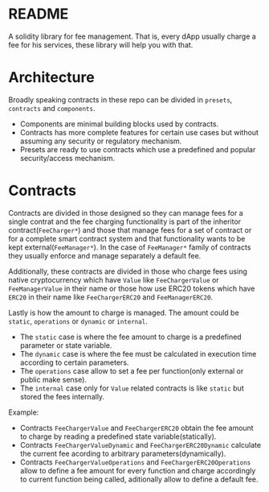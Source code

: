 # README


A solidity library for fee management. That is, every dApp usually charge a fee for
his services, these library will help you with that.


# Architecture


Broadly speaking contracts in these repo can be divided in `presets`, `contracts` and `components`.

* Components are minimal building blocks used by contracts.
* Contracts has more complete features for certain use cases but without assuming any security or regulatory mechanism.
* Presets are ready to use contracts which use a predefined and popular security/access mechanism.


# Contracts


Contracts are divided in those designed so they can manage fees for a single contrat
and the fee charging functionality is part of the inheritor contract(`FeeCharger*`)
and those that manage fees for a set of contract or for a complete smart contract system
and that functionality wants to be kept external(`FeeManager*`). In the case of `FeeManager*`
family of contracts they usually enforce and manage separately a default fee.

Additionally, these contracts are divided in those who charge fees using native cryptocurrency
which have `Value` like `FeeChargerValue` or `FeeManagerValue` in their name or those how use
ERC20 tokens which have `ERC20` in their name like `FeeChargerERC20` and `FeeManagerERC20`.

Lastly is how the amount to charge is managed. The amount could be `static`, `operations` or `dynamic` or `internal`.
- The `static` case is where the fee amount to charge is a predefined parameter or state variable. 
- The `dynamic` case is where the fee must be calculated in execution time according to certain parameters.
- The `operations` case allow to set a fee per function(only external or public make sense).
- The `internal` case only for `Value` related contracts is like `static` but stored the fees internally.

Example:
- Contracts `FeeChargerValue` and `FeeChargerERC20` obtain the fee amount to charge by reading a predefined state variable(statically).
- Contracts `FeeChargerValueDynamic` and `FeeChargerERC20Dynamic` calculate the current fee acording to arbitrary parameters(dynamically).
- Contracts `FeeChargerValueOperations` and `FeeChargerERC20Operations` allow to define a fee amount for every function and charge accordingly to current function being called, aditionally allow to define a default fee.

